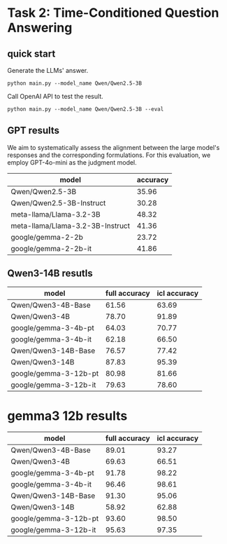 # Task 2: Time-Conditioned Question Answering


## quick start


Generate the LLMs' answer.
```
python main.py --model_name Qwen/Qwen2.5-3B
```

Call OpenAI API to test the result.
```
python main.py --model_name Qwen/Qwen2.5-3B --eval 
```

## GPT results

We aim to systematically assess the alignment between the large model's responses and the corresponding formulations. For this evaluation, we employ GPT-4o-mini as the judgment model.

|model|accuracy|
|-|-|
|Qwen/Qwen2.5-3B|35.96|
|Qwen/Qwen2.5-3B-Instruct|30.28|
|meta-llama/Llama-3.2-3B|48.32|
|meta-llama/Llama-3.2-3B-Instruct|41.36|
|google/gemma-2-2b|23.72|
|google/gemma-2-2b-it|41.86|

## Qwen3-14B resutls


|model|full accuracy|icl accuracy|
|-|-|-|
|Qwen/Qwen3-4B-Base|61.56|63.69|
|Qwen/Qwen3-4B|78.70|91.89|
|google/gemma-3-4b-pt|64.03|70.77|
|google/gemma-3-4b-it|62.18|66.50|
|Qwen/Qwen3-14B-Base|76.57|77.42|
|Qwen/Qwen3-14B|87.83|95.39|
|google/gemma-3-12b-pt|80.98|81.66|
|google/gemma-3-12b-it|79.63|78.60|

# gemma3 12b results

|model|full accuracy|icl accuracy|
|-|-|-|
|Qwen/Qwen3-4B-Base|89.01|93.27|
|Qwen/Qwen3-4B|69.63|66.51|
|google/gemma-3-4b-pt|91.78|98.22|
|google/gemma-3-4b-it|96.46|98.61|
|Qwen/Qwen3-14B-Base|91.30|95.06|
|Qwen/Qwen3-14B|58.92|62.88|
|google/gemma-3-12b-pt|93.60|98.50|
|google/gemma-3-12b-it|95.63|97.35|
